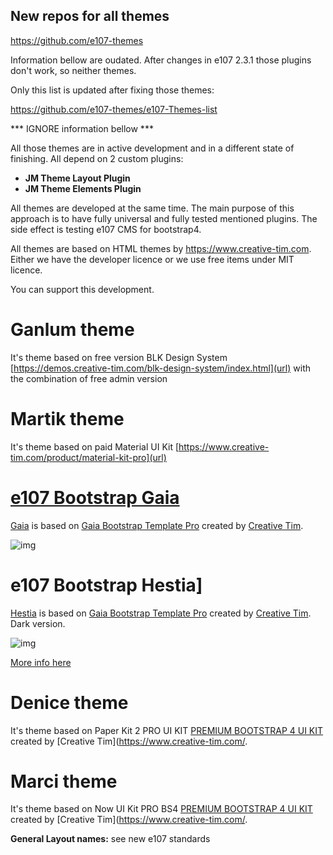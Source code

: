 ## New repos for all themes

https://github.com/e107-themes

Information bellow are oudated.  After changes in e107 2.3.1 those plugins don't work, so neither themes.

Only this list is updated after fixing those themes:

https://github.com/e107-themes/e107-Themes-list

*** IGNORE information bellow ***

All those themes are in active development and in a different state of finishing.  All depend on 2 custom plugins:
- **JM Theme Layout Plugin**
- **JM Theme Elements Plugin**   

All themes are developed at the same time. The main purpose of this approach is to have fully universal and fully tested mentioned plugins.  The side effect is testing e107 CMS for bootstrap4.

All themes are based on HTML themes by https://www.creative-tim.com.  Either we have the developer licence or we use free items under MIT licence. 

You can support this development.  

# Ganlum theme 
It's theme based on free version  BLK Design System [https://demos.creative-tim.com/blk-design-system/index.html](url) with the combination of free admin version

# Martik theme 
It's theme based on paid Material UI Kit  [https://www.creative-tim.com/product/material-kit-pro](url)

# [e107 Bootstrap Gaia](https://www.e107sk.com/documentation/e107-gaia-pro-theme/?cat.115)

[Gaia](https://www.e107sk.com/documentation/e107-gaia-pro-theme/?cat.115) is based on [Gaia Bootstrap Template Pro](https://www.creative-tim.com/product/gaia-bootstrap-template-pro) created by [Creative Tim](https://www.creative-tim.com/).   


![img](https://www.e107sk.com/img/preview_gaia_preview.jpg)


# e107 Bootstrap Hestia]

[Hestia](https://www.e107sk.com/themes/hestia-theme) is based on [Gaia Bootstrap Template Pro](https://www.creative-tim.com/product/gaia-bootstrap-template-pro) created by [Creative Tim](https://www.creative-tim.com/). Dark version.


![img](https://www.e107sk.com/img/preview_hestia_preview.jpg)

[More info here](https://github.com/e107-Gaia-Hestia-themes)


# Denice theme
It's theme based on Paper Kit 2 PRO UI KIT [PREMIUM BOOTSTRAP 4 UI KIT](https://demos.creative-tim.com/paper-kit-2-pro/presentation.html) created by [Creative Tim](https://www.creative-tim.com/.   

# Marci theme
It's theme based on Now UI Kit PRO BS4 [PREMIUM BOOTSTRAP 4 UI KIT](https://www.creative-tim.com/product/now-ui-kit-pro) created by [Creative Tim](https://www.creative-tim.com/.   


**General Layout names:**
see new e107 standards 





